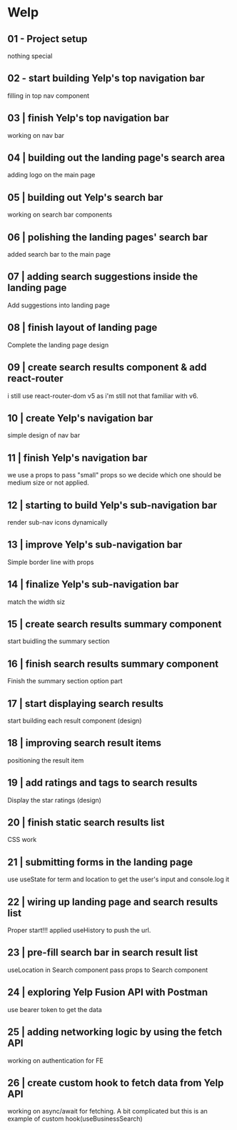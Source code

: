 # Welp

## 01 - Project setup

nothing special

## 02 - start building Yelp's top navigation bar

filling in top nav component

## 03 | finish Yelp's top navigation bar

working on nav bar

## 04 | building out the landing page's search area

adding logo on the main page

## 05 | building out Yelp's search bar

working on search bar components

## 06 | polishing the landing pages' search bar

added search bar to the main page

## 07 | adding search suggestions inside the landing page

Add suggestions into landing page

## 08 | finish layout of landing page

Complete the landing page design

## 09 | create search results component & add react-router

i still use react-router-dom v5 as i'm still not that familiar with v6.

## 10 | create Yelp's navigation bar

simple design of nav bar

## 11 | finish Yelp's navigation bar

we use a props to pass "small" props so we decide which one should be medium size or not applied.

## 12 | starting to build Yelp's sub-navigation bar

render sub-nav icons dynamically

## 13 | improve Yelp's sub-navigation bar

Simple border line with props

## 14 | finalize Yelp's sub-navigation bar

match the width siz

## 15 | create search results summary component

start buidling the summary section

## 16 | finish search results summary component

Finish the summary section option part

## 17 | start displaying search results

start building each result component (design)

## 18 | improving search result items

positioning the result item

## 19 | add ratings and tags to search results

Display the star ratings (design)

## 20 | finish static search results list

CSS work

## 21 | submitting forms in the landing page

use useState for term and location to get the user's input and console.log it

## 22 | wiring up landing page and search results list

Proper start!!!
applied useHistory to push the url.

## 23 | pre-fill search bar in search result list

useLocation in Search component
pass props to Search component

## 24 | exploring Yelp Fusion API with Postman

use bearer token to get the data

## 25 | adding networking logic by using the fetch API

working on authentication for FE

## 26 | create custom hook to fetch data from Yelp API

working on async/await for fetching.
A bit complicated but this is an example of custom hook(useBusinessSearch)
